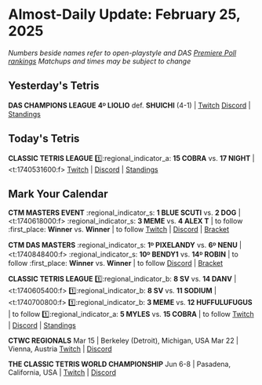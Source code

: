# Almost-Daily Update: February 25, 2025
*Numbers beside names refer to open-playstyle and DAS [Premiere Poll rankings](https://docs.google.com/document/d/1ddYqLQp5AIR3b6RwN9SxUg1Qr8MOmR-SgrhLkjXcQxY/edit?tab=t.0)*
*Matchups and times may be subject to change*

## Yesterday's Tetris
**DAS CHAMPIONS LEAGUE**
**4ᴰ LIOLIO** def. **SHUICHI** (4-1)  |  [Twitch](https://www.twitch.tv/videos/2390099830?t=01h26m51s)
[Discord](https://tinyurl.com/dcltetris)  |  [Standings](https://docs.google.com/spreadsheets/d/1nEN0MAbueG36UDkpfUsPZEmAMuKif6IcLAmJ8iZhCe8/edit?gid=810776162#gid=810776162)

## Today's Tetris
**CLASSIC TETRIS LEAGUE**
:one::regional_indicator_a:  **15 COBRA** vs. **17 NIGHT**  |  <t:1740531600:f>
[Twitch](https://twitch.tv/classictetrisleague)  |  [Discord](https://tinyurl.com/classictetrisleague)  |  [Standings](https://ctlscoreboard.herokuapp.com)

## Mark Your Calendar
**CTM MASTERS EVENT**
:regional_indicator_s:  **1 BLUE SCUTI** vs. **2 DOG**  |  <t:1740618000:f>
:regional_indicator_s:  **3 MEME** vs. **4 ALEX T**  |  to follow
:first_place:  **Winner** vs. **Winner**  |  to follow
[Twitch](https://twitch.tv/monthlytetris)  |  [Discord](https://go.ctm.gg/event/ctm-february-2025/masters-event/)  |  [Bracket](https://go.ctm.gg/event/ctm-february-2025/masters-event/)

**CTM DAS MASTERS**
:regional_indicator_s:  **1ᴰ PIXELANDY** vs. **6ᴰ NENU**  |  <t:1740848400:f>
:regional_indicator_s:  **10ᴰ BENDY1** vs. **14ᴰ ROBIN**  |  to follow
:first_place:  **Winner** vs. **Winner**  |  to follow
[Discord](https://go.ctm.gg/discord)  |  [Bracket](https://go.ctm.gg/event/ctm-das-masters-february-2025/das-masters/)

**CLASSIC TETRIS LEAGUE**
:one::regional_indicator_b:  **8 SV** vs. **14 DANV**  |  <t:1740605400:f>
:one::regional_indicator_b:  **8 SV** vs. **11 SODIUM**  |  <t:1740700800:f>
:one::regional_indicator_b:  **3 MEME** vs. **12 HUFFULUFUGUS**  |  to follow
:one::regional_indicator_a:  **5 MYLES** vs. **15 COBRA**  |  to follow
[Twitch](https://twitch.tv/classictetrisleague)  |  [Discord](https://tinyurl.com/classictetrisleague)  |  [Standings](https://ctlscoreboard.herokuapp.com)

**CTWC REGIONALS**
Mar 15  |  Berkeley (Detroit), Michigan, USA
Mar 22  |  Vienna, Austria
[Twitch](https://www.twitch.tv/classictetris)  |  [Discord](https://tinyurl.com/ctwcdiscord)

**THE CLASSIC TETRIS WORLD CHAMPIONSHIP**
Jun 6-8  |  Pasadena, California, USA  |  [Twitch](https://www.twitch.tv/classictetris)  |  [Discord](https://tinyurl.com/ctwcdiscord)